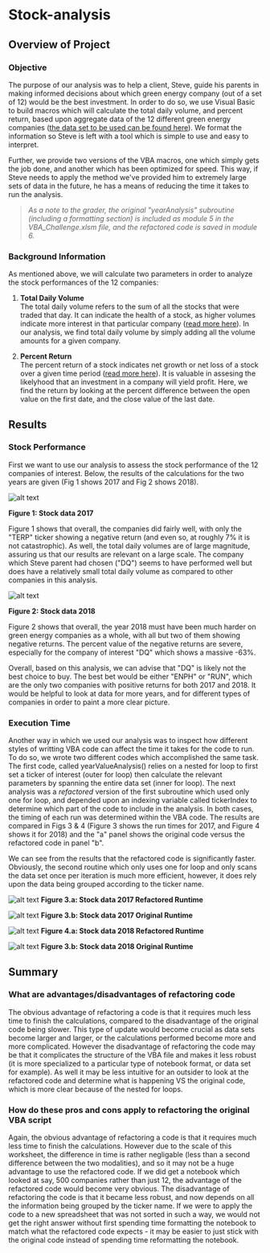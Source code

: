 # Stock-analysis

## Overview of Project

### Objective
The purpose of our analysis was to help a client, Steve, guide his parents in making informed decisions about which green energy company (out of a set of 12) would be the best investment. In order to do so, we use Visual Basic to build macros which will calculate the total daily volume, and percent return, based upon aggregate data of the 12 different green energy companies ([the data set to be used can be found here](Resources/VBA_Challenge.xlsm)). We format the information so Steve is left with a tool which is simple to use and easy to interpret. 

Further, we provide two versions of the VBA macros, one which simply gets the job done, and another which has been optimized for speed. This way, if Steve needs to apply the method we've provided him to extremely large sets of data in the future, he has a means of reducing the time it takes to run the analysis.

>*As a note to the grader, the original "yearAnalysis" subroutine (including a formatting section) is included as module 5 in the VBA_Challenge.xlsm file, and the refactored code is saved in module 6.*

### Background Information

As mentioned above, we will calculate two parameters in order to analyze the stock performances of the 12 companies:

1. __Total Daily Volume__  
The total daily volume refers to the sum of all the stocks that were traded that day. It can indicate the health of a stock, as higher volumes indicate more interest in that particular company ([read more here](https://www.investorsunderground.com/stock-volume/)). In our analysis, we find total daily volume by simply adding all the volume amounts for a given company.

2. __Percent Return__  
The percent return of a stock indicates net growth or net loss of a stock over a given time period ([read more here](https://finance.zacks.com/stock-market-returns-work-6598.html)). It is valuable in assesing the likelyhood that an investment in a company will yield profit. Here, we find the return by looking at the percent difference between the open value on the first date, and the close value of the last date.

## Results

### Stock Performance

First we want to use our analysis to assess the stock performance of the 12 companies of interest. Below, the results of the calculations for the two years are given (Fig 1 shows 2017 and Fig 2 shows 2018).

![alt text](https://github.com/aamotz001/Stock-analysis/blob/main/Resources/Stocks_2017.png)

__Figure 1: Stock data 2017__

Figure 1 shows that overall, the companies did fairly well, with only the "TERP" ticker showing a negative return (and even so, at roughly 7% it is not catastrophic). As well, the total daily volumes are of large magnitude, assuring us that our results are relevant on a large scale. The company which Steve parent had chosen ("DQ") seems to have performed well but does have a relatively small total daily volume as compared to other companies in this analysis.

![alt text](https://github.com/aamotz001/Stock-analysis/blob/main/Resources/Stocks_2018.png)

__Figure 2: Stock data 2018__

Figure 2 shows that overall, the year 2018 must have been much harder on green energy companies as a whole, with all but two of them showing negative returns. The percent value of the negative returns are severe, especially for the company of interest "DQ" which shows a massive -63%. 

Overall, based on this analysis, we can advise that "DQ" is likely not the best choice to buy. The best bet would be either "ENPH" or "RUN", which are the only two companies with positive returns for both 2017 and 2018. It would be helpful to look at data for more years, and for different types of companies in order to paint a more clear picture. 

### Execution Time

Another way in which we used our analysis was to inspect how different styles of writting VBA code can affect the time it takes for the code to run. To do so, we wrote two different codes which accomplished the same task. The first code, called yearValueAnalysis() relies on a nested for loop to first set a ticker of interest (outer for loop) then calculate the relevant parameters by spanning the entire data set (inner for loop). The next analysis was a *refactored* version of the first subroutine which used only one for loop, and depended upon an indexing variable called tickerIndex to determine which part of the code to include in the analysis. In both cases, the timing of each run was determined within the VBA code. The results are compared in Figs 3 & 4 (Figure 3 shows the run times for 2017, and Figure 4 shows it for 2018) and the "a" panel shows the original code versus the refactored code in panel "b". 

We can see from the results that the refactored code is significantly faster. Obviously, the second routine which only uses one for loop and only scans the data set once per iteration is much more efficient, however, it does rely upon the data being grouped according to the ticker name. 

![alt text](https://github.com/aamotz001/Stock-analysis/blob/main/Resources/VBA_Challenge_2017.png)
__Figure 3.a: Stock data 2017 Refactored Runtime__

![alt text](https://github.com/aamotz001/Stock-analysis/blob/main/Resources/VBA_Challenge_OLD_2017.png)
__Figure 3.b: Stock data 2017 Original Runtime__

![alt text](https://github.com/aamotz001/Stock-analysis/blob/main/Resources/VBA_Challenge_2018.png)
__Figure 4.a: Stock data 2018 Refactored Runtime__

![alt text](https://github.com/aamotz001/Stock-analysis/blob/main/Resources/VBA_Challenge_OLD_2018.png)
__Figure 3.b: Stock data 2018 Original Runtime__
## Summary

### What are advantages/disadvantages of refactoring code

The obvious advantage of refactoring a code is that it requires much less time to finish the calculations, compared to the disadvantage of the original code being slower. This type of update would become crucial as data sets become larger and larger, or the calculations performed become more and more complicated. However the disadvantage of refactoring the code may be that it complicates the structure of the VBA file and makes it less robust (it is more specialized to a particular type of notebook format, or data set for example). As well it may be less intuitive for an outsider to look at the refactored code and determine what is happening VS the original code, which is more clear because of the nested for loops.

### How do these pros and cons apply to refactoring the original VBA script

Again, the obvious advantage of refactoring a code is that it requires much less time to finish the calculations. However due to the scale of this worksheet, the difference in time is rather negligable (less than a second difference between the two modalities), and so it may  not be a huge advantage to use the refactored code. If we did get a notebook which looked at say, 500 companies rather than just 12, the advantage of the refactored code would become very obvious. The disadvantage of refactoring the code  is that it became less robust, and now depends on all the information being grouped by the ticker name. If we were to apply the code to a new spreadsheet that was not sorted in such a way, we would not get the right answer without first spending time formatting the notebook to match what the refactored code expects - it may be easier to just stick with the original code instead of spending time reformatting the notebook.
